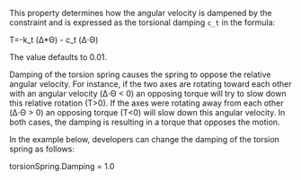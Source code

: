 This property determines how the angular velocity is dampened by the constraint and is expressed as the torsional damping `c_t` in the formula:

T=-k\_t (Δ\*Θ) - c\_t (Δ⋅Θ)

The value defaults to 0.01.

Damping of the torsion spring causes the spring to oppose the relative angular velocity. For instance, if the two axes are rotating toward each other with an angular velocity (Δ⋅Θ < 0) an opposing torque will try to slow down this relative rotation (T>0). If the axes were rotating away from each other (Δ⋅Θ > 0) an opposing torque (T<0) will slow down this angular velocity. In both cases, the damping is resulting in a torque that opposes the motion.

In the example below, developers can change the damping of the torsion spring as follows:

torsionSpring.Damping = 1.0